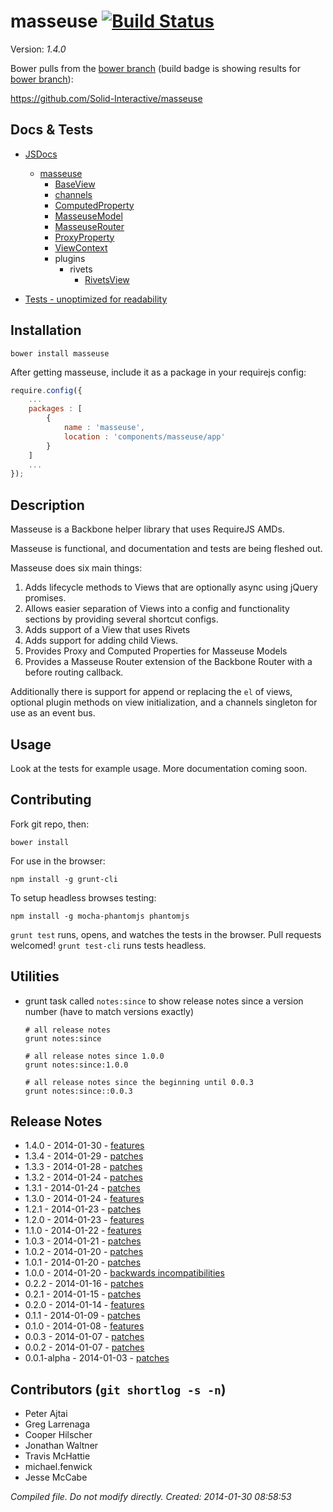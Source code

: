 # masseuse [![Build Status](https://travis-ci.org/Solid-Interactive/masseuse.png?branch=bower)](https://travis-ci.org/Solid-Interactive/masseuse)

Version: _1.4.0_

Bower pulls from the [bower branch](https://github.com/Solid-Interactive/masseuse/tree/bower) (build badge is showing results for [bower branch](https://github.com/Solid-Interactive/masseuse/tree/bower)):

https://github.com/Solid-Interactive/masseuse

## Docs & Tests

* [JSDocs](http://solid-interactive.github.io/masseuse/docs/)
    * [masseuse](http://solid-interactive.github.io/masseuse/docs/masseuse.html)
        * [BaseView](http://solid-interactive.github.io/masseuse/docs/BaseView.html)
        * [channels](http://solid-interactive.github.io/masseuse/docs/Channels.html)
        * [ComputedProperty](http://solid-interactive.github.io/masseuse/docs/ComputedProperty.html)
        * [MasseuseModel](http://solid-interactive.github.io/masseuse/docs/MasseuseModel.html)
        * [MasseuseRouter](http://solid-interactive.github.io/masseuse/docs/MasseuseRouter.html)
        * [ProxyProperty](http://solid-interactive.github.io/masseuse/docs/ProxyProperty.html)
        * [ViewContext](http://solid-interactive.github.io/masseuse/docs/ViewContext.html)
        * plugins
            * rivets
                * [RivetsView](http://solid-interactive.github.io/masseuse/docs/RivetsView.html)

* [Tests - unoptimized for readability](http://solid-interactive.github.io/masseuse/tests/)


## Installation

```shell
bower install masseuse
```

After getting masseuse, include it as a package in your requirejs config:

```javascript
require.config({
    ...
    packages : [
        {
            name : 'masseuse',
            location : 'components/masseuse/app'
        }
    ]
    ...
});
```

## Description

Masseuse is a Backbone helper library that uses RequireJS AMDs.

Masseuse is functional, and documentation and tests are being fleshed out.

Masseuse does six main things:

1. Adds lifecycle methods to Views that are optionally async using jQuery promises.
1. Allows easier separation of Views into a config and functionality sections by providing several shortcut configs.
1. Adds support of a View that uses Rivets
1. Adds support for adding child Views.
1. Provides Proxy and Computed Properties for Masseuse Models
1. Provides a Masseuse Router extension of the Backbone Router with a before routing callback.

Additionally there is support for append or replacing the `el` of views, optional plugin methods on view initialization,
and a channels singleton for use as an event bus.

## Usage

Look at the tests for example usage. More documentation coming soon.

## Contributing

Fork git repo, then:

```shell
bower install
```

For use in the browser:

```shell
npm install -g grunt-cli
```

To setup headless browses testing:

```shell
npm install -g mocha-phantomjs phantomjs
```

`grunt test` runs, opens, and watches the tests in the browser. Pull requests welcomed!
`grunt test-cli` runs tests headless.

## Utilities

* grunt task called `notes:since` to show release notes since a version number (have to match versions exactly)

    ```shell
    # all release notes
    grunt notes:since

    # all release notes since 1.0.0
    grunt notes:since:1.0.0

    # all release notes since the beginning until 0.0.3
    grunt notes:since::0.0.3
    ```

## Release Notes

* 1.4.0 - 2014-01-30 - [features](release_notes/1.4.0.md)
* 1.3.4 - 2014-01-29 - [patches](release_notes/1.3.4.md)
* 1.3.3 - 2014-01-28 - [patches](release_notes/1.3.3.md)
* 1.3.2 - 2014-01-24 - [patches](release_notes/1.3.2.md)
* 1.3.1 - 2014-01-24 - [patches](release_notes/1.3.1.md)
* 1.3.0 - 2014-01-24 - [features](release_notes/1.3.0.md)
* 1.2.1 - 2014-01-23 - [patches](release_notes/1.2.1.md)
* 1.2.0 - 2014-01-23 - [features](release_notes/1.2.0.md)
* 1.1.0 - 2014-01-22 - [features](release_notes/1.1.0.md)
* 1.0.3 - 2014-01-21 - [patches](release_notes/1.0.3.md)
* 1.0.2 - 2014-01-20 - [patches](release_notes/1.0.2.md)
* 1.0.1 - 2014-01-20 - [patches](release_notes/1.0.1.md)
* 1.0.0 - 2014-01-20 - [backwards incompatibilities](release_notes/1.0.0.md)
* 0.2.2 - 2014-01-16 - [patches](release_notes/0.2.2.md)
* 0.2.1 - 2014-01-15 - [patches](release_notes/0.2.1.md)
* 0.2.0 - 2014-01-14 - [features](release_notes/0.2.0.md)
* 0.1.1 - 2014-01-09 - [patches](release_notes/0.1.1.md)
* 0.1.0 - 2014-01-08 - [features](release_notes/0.1.0.md)
* 0.0.3 - 2014-01-07 - [patches](release_notes/0.0.3.md)
* 0.0.2 - 2014-01-07 - [patches](release_notes/0.0.2.md)
* 0.0.1-alpha - 2014-01-03 - [patches](release_notes/0.0.1.md)

## Contributors (`git shortlog -s -n`)

* Peter Ajtai
* Greg Larrenaga
* Cooper Hilscher
* Jonathan Waltner
* Travis McHattie
* michael.fenwick
* Jesse McCabe


_Compiled file. Do not modify directly. Created: 2014-01-30 08:58:53_
